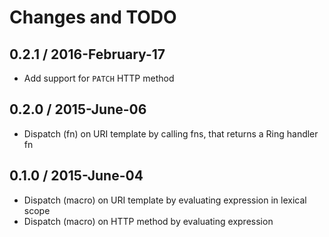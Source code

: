 # Changes and TODO

## 0.2.1 / 2016-February-17

* Add support for `PATCH` HTTP method

## 0.2.0 / 2015-June-06

* Dispatch (fn) on URI template by calling fns, that returns a Ring handler fn

## 0.1.0 / 2015-June-04

* Dispatch (macro) on URI template by evaluating expression in lexical scope
* Dispatch (macro) on HTTP method by evaluating expression
